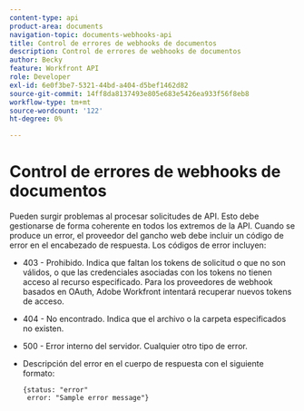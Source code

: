 ```yaml
---
content-type: api
product-area: documents
navigation-topic: documents-webhooks-api
title: Control de errores de webhooks de documentos
description: Control de errores de webhooks de documentos
author: Becky
feature: Workfront API
role: Developer
exl-id: 6e0f3be7-5321-44bd-a404-d5bef1462d82
source-git-commit: 14ff8da8137493e805e683e5426ea933f56f8eb8
workflow-type: tm+mt
source-wordcount: '122'
ht-degree: 0%

---
```


# Control de errores de webhooks de documentos

Pueden surgir problemas al procesar solicitudes de API. Esto debe gestionarse de forma coherente en todos los extremos de la API. Cuando se produce un error, el proveedor del gancho web debe incluir un código de error en el encabezado de respuesta. Los códigos de error incluyen:

* 403 - Prohibido. Indica que faltan los tokens de solicitud o que no son válidos, o que las credenciales asociadas con los tokens no tienen acceso al recurso especificado. Para los proveedores de webhook basados en OAuth, Adobe Workfront intentará recuperar nuevos tokens de acceso.

* 404 - No encontrado. Indica que el archivo o la carpeta especificados no existen.

* 500 - Error interno del servidor. Cualquier otro tipo de error.

* Descripción del error en el cuerpo de respuesta con el siguiente formato:

  ```
  {status: "error"
   error: "Sample error message"}
  ```

